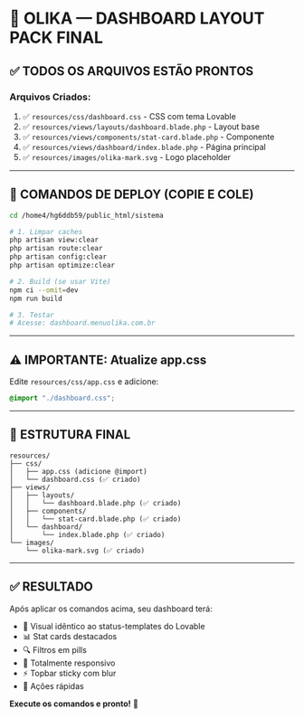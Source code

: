# 🍞 OLIKA — DASHBOARD LAYOUT PACK FINAL

## ✅ TODOS OS ARQUIVOS ESTÃO PRONTOS

### Arquivos Criados:
1. ✅ `resources/css/dashboard.css` - CSS com tema Lovable
2. ✅ `resources/views/layouts/dashboard.blade.php` - Layout base
3. ✅ `resources/views/components/stat-card.blade.php` - Componente
4. ✅ `resources/views/dashboard/index.blade.php` - Página principal
5. ✅ `resources/images/olika-mark.svg` - Logo placeholder

---

## 🚀 COMANDOS DE DEPLOY (COPIE E COLE)

```bash
cd /home4/hg6ddb59/public_html/sistema

# 1. Limpar caches
php artisan view:clear
php artisan route:clear
php artisan config:clear
php artisan optimize:clear

# 2. Build (se usar Vite)
npm ci --omit=dev
npm run build

# 3. Testar
# Acesse: dashboard.menuolika.com.br
```

---

## ⚠️ IMPORTANTE: Atualize app.css

Edite `resources/css/app.css` e adicione:
```css
@import "./dashboard.css";
```

---

## 📁 ESTRUTURA FINAL

```
resources/
├── css/
│   ├── app.css (adicione @import)
│   └── dashboard.css (✅ criado)
├── views/
│   ├── layouts/
│   │   └── dashboard.blade.php (✅ criado)
│   ├── components/
│   │   └── stat-card.blade.php (✅ criado)
│   └── dashboard/
│       └── index.blade.php (✅ criado)
└── images/
    └── olika-mark.svg (✅ criado)
```

---

## ✅ RESULTADO

Após aplicar os comandos acima, seu dashboard terá:
- 🎨 Visual idêntico ao status-templates do Lovable
- 📊 Stat cards destacados
- 🔍 Filtros em pills
- 📱 Totalmente responsivo
- ⚡ Topbar sticky com blur
- 🎯 Ações rápidas

**Execute os comandos e pronto!** 🚀
